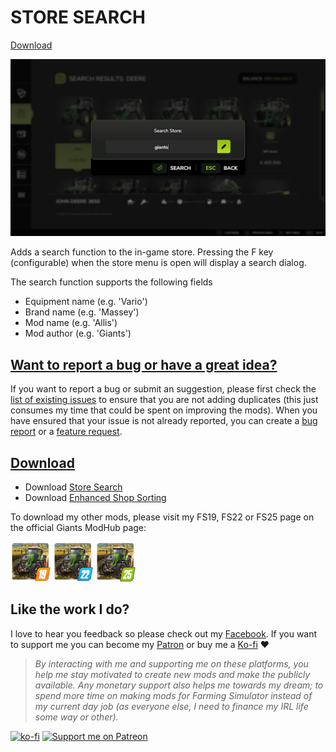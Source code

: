 # STORE SEARCH
[Download](https://www.farming-simulator.com/mod.php?mod_id=310641&title=fs2025)

![alt text](README_Screenshot.JPG)

Adds a search function to the in-game store. Pressing the F key (configurable) when the store menu is open will display a search dialog.

The search function supports the following fields
- Equipment name (e.g. 'Vario')
- Brand name (e.g. 'Massey')
- Mod name (e.g. 'Allis')
- Mod author (e.g. 'Giants')


## [Want to report a bug or have a great idea?](https://github.com/w33zl/FS25_EnhancedShopSorting/issues/new/choose)
If you want to report a bug or submit an suggestion, please first check the [list of existing issues]() to ensure that you are not adding duplicates (this just consumes my time that could be spent on improving the mods). When you have ensured that your issue is not already reported, you can create a [bug report](https://github.com/w33zl/FS25_EnhancedShopSorting/issues/new?template=bug_report.md) or a [feature request](https://github.com/w33zl/FS25_EnhancedShopSorting/issues/new?template=feature_request.md).

## [Download](https://www.farming-simulator.com/mod.php?mod_id=310641&title=fs2025)


* Download [Store Search](https://www.farming-simulator.com/mod.php?mod_id=310641&title=fs2025)
* Download [Enhanced Shop Sorting](https://www.farming-simulator.com/mod.php?mod_id=310638&title=fs2025)

To download my other mods, please visit my FS19, FS22 or FS25 page on the official Giants ModHub page:

[![My FS22 Mods](https://github.com/w33zl/w33zl/raw/main/GitHubIcons_MH_FS19.png)](https://www.farming-simulator.com/mods.php?title=fs2019&filter=org&org_id=140742)
[![My FS22 Mods](https://github.com/w33zl/w33zl/raw/main/GitHubIcons_MH_FS22.png)](https://www.farming-simulator.com/mods.php?title=fs2022&filter=org&org_id=140742)
[![My FS25 Mods](https://github.com/w33zl/w33zl/raw/main/GitHubIcons_MH_FS25.png)](https://www.farming-simulator.com/mods.php?title=fs2025&filter=org&org_id=140742)


## Like the work I do?
I love to hear you feedback so please check out my [Facebook](https://www.facebook.com/w33zl). If you want to support me you can become my [Patron](https://www.patreon.com/wzlmodding) or buy me a [Ko-fi](https://ko-fi.com/w33zl) :heart:

> _By interacting with me and supporting me on these platforms, you help me stay motivated to create new mods and make the publicly available. Any monetary support also helps me towards my dream; to spend more time on making mods for Farming Simulator instead of my current day job (as everyone else, I need to finance my IRL life some way or other)._

[![ko-fi](https://ko-fi.com/img/githubbutton_sm.svg)](https://ko-fi.com/X8X0BB65P) [![Support me on Patreon](https://img.shields.io/endpoint.svg?url=https%3A%2F%2Fshieldsio-patreon.vercel.app%2Fapi%3Fusername%3Dwzlmodding%3F%26type%3Dpatrons&style=for-the-badge)](https://patreon.com/wzlmodding?)




